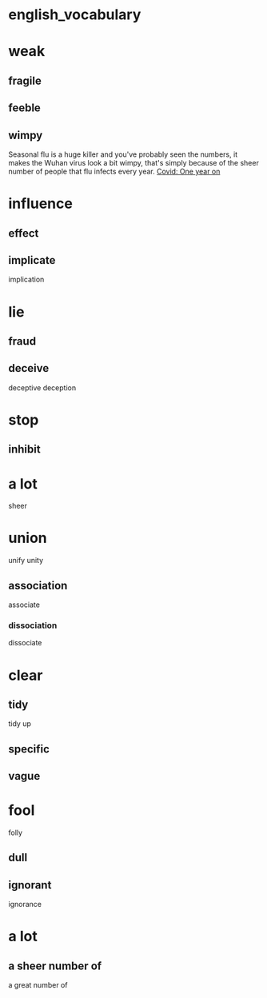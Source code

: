 # english_vocabulary

# weak  
## fragile  
## feeble 
## wimpy  
Seasonal flu is a huge killer and you've probably seen the numbers, it makes the Wuhan virus look a bit wimpy, that's simply because of the sheer number of people that flu infects every year.
[Covid: One year on](https://www.bbc.co.uk/learningenglish/english/features/6-minute-english/ep-210225)

# influence  
## effect
## implicate 
implication

# lie
## fraud  
## deceive  
deceptive deception

# stop
## inhibit

# a lot
sheer 

# union 
unify unity 
## association
associate
### dissociation
dissociate

# clear
## tidy
tidy up
## specific
## vague

# fool
folly
## dull
## ignorant
ignorance

# a lot
## a sheer number of 
a great number of

